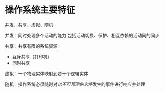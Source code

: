 # 操作系统主要特征
并发、共享、虚拟、随机

并发：同时处理多个活动的能力
包括活动切换、保护、相互依赖的活动间的同步

共享：共享有限的系统资源
- 互斥共享（打印机）
- 同时共享

虚拟：一个物理实体映射到若干个逻辑实体

随机：操作系统必须随时对*以不可预测的次序*发生的事件进行响应并处理

